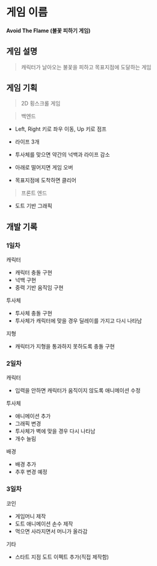 # 게임 이름
#### Avoid The Flame (불꽃 피하기 게임)

## 게임 설명
> 캐릭터가 날아오는 불꽃을 피하고 목표지점에 도달하는 게임

## 게임 기획

> 2D 횡스크롤 게임

> 백엔드 

- Left, Right 키로 좌우 이동, Up 키로 점프

- 라이프 3개

- 투사체를 맞으면 약간의 넉백과 라이프 감소

- 아래로 떨어지면 게임 오버

- 목표지점에 도착하면 클리어

> 프론트 엔드

- 도트 기반 그래픽

## 개발 기록

### 1일차

캐릭터

- 캐릭터 충돌 구현
- 넉백 구현
- 중력 기반 움직임 구현

투사체

- 투사체 충돌 구현
- 투사체가 캐릭터에 맞을 경우 딜레이를 가지고 다시 나타남

지형
- 캐릭터가 지형을 통과하지 못하도록 충돌 구현

### 2일차

캐릭터

- 입력을 안하면 캐릭터가 움직이지 않도록 애니메이션 수정


투사체 

- 애니메이션 추가
- 그래픽 변경
- 투사체가 벽에 맞을 경우 다시 나타남
- 개수 늘림

배경

- 배경 추가
- 추후 변경 예정

### 3일차

코인

- 게임머니 제작
- 도트 애니메이션 손수 제작
- 먹으면 사라지면서 머니가 올라감

기타
- 스타트 지점 도트 이펙트 추가(직접 제작함)
